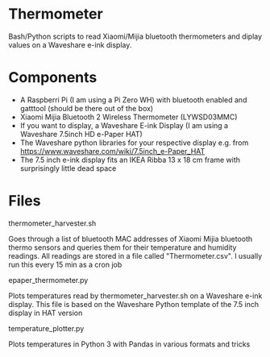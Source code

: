 # Thermometer
Bash/Python scripts to read Xiaomi/Mijia bluetooth thermometers and diplay values on a Waveshare e-ink display.

# Components
- A Raspberri Pi (I am using a Pi Zero WH) with bluetooth enabled and gatttool (should be there out of the box)
- Xiaomi Mijia Bluetooth 2 Wireless Thermometer (LYWSD03MMC)
- If you want to display, a Waveshare E-ink Display (I am using a Waveshare 7.5inch HD e-Paper HAT)
- The Waveshare python libraries for your respective display e.g. from https://www.waveshare.com/wiki/7.5inch_e-Paper_HAT
- The 7.5 inch e-ink display fits an IKEA Ribba 13 x 18 cm frame with surprisingly little dead space

# Files
thermometer_harvester.sh

Goes through a list of bluetooth MAC addresses of Xiaomi Mijia bluetooth thermo sensors and queries them for their temperature and humidity readings.
All readings are stored in a file called "Thermometer.csv".
I usually run this every 15 min as a cron job

epaper_thermometer.py

Plots temperatures read by thermometer_harvester.sh on a Waveshare e-ink display. This file is based on the Waveshare Python template of the 7.5 inch display in HAT version

temperature_plotter.py

Plots temperatures in Python 3 with Pandas in various formats and tricks
